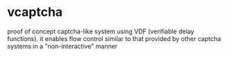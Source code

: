 # vcaptcha
proof of concept captcha-like system using VDF (verifiable delay functions). it enables flow control similar to that provided by other captcha systems in a "non-interactive" manner
